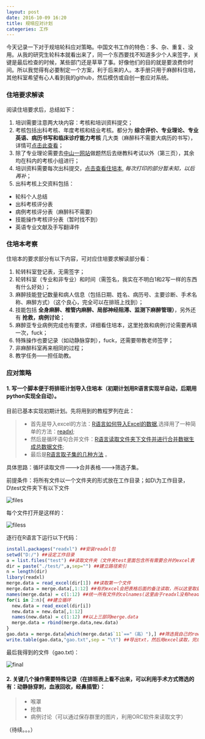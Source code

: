 ```yaml
---
layout: post
date: 2016-10-09 16:20
title: 规培应对计划
categeries: 工作
---
```

今天记录一下对于规培轮科应对策略。中国文书工作的特色：多、杂、重复、没用。从我的研究生轮科本就看出来了，同一个东西要找不知道多少个人来签字，关键是最后检查的时候，某些部门还是草草了事。好像他们的目的就是要浪费你时间。所以我觉得有必要制定一个方案，利于后来的人。本手册只用于麻醉科住培，其他科室希望有心人看到我的github，然后模仿或自创一套应对系统。

### 住培要求解读

阅读住培要求后，总结如下：

1. 培训需要注意两大块内容：考核和培训资料提交；
2. 考核包括出科考核、年度考核和结业考核。都分为 **综合评价、专业理论、专业英语、病历书写和临床诊疗能力考核** 几大类（麻醉科不需要大病历的书写），详情可[点击此查看](https://www.dropbox.com/s/vzsjt0ww7jas9dy/201604%E5%8F%B7%EF%BC%88%E4%BD%8F%E9%99%A2%E5%8C%BB%E5%B8%88%E8%A7%84%E8%8C%83%E5%8C%96%E5%9F%B9%E8%AE%AD%E8%80%83%E6%A0%B8%E7%AE%A1%E7%90%86.doc?dl=0)；
3. 除了专业理论需要去[中山一网站](zsy.http://medu2011.com/)做题然后去继教科考试以外（第三页），其余均在科内的考核小组进行；
4. 培训资料需要每次出科提交，[点击查看住培本](https://www.dropbox.com/s/v5mydimb9szejhg/19-%E9%BA%BB%E9%86%89%E7%A7%91.docx?dl=0), *每次打印的部分暂未知，以后再补*；
5. 出科考核上交资料包括：
  - 轮科个人总结
  - 出科考核评分表
  - 病例考核评分表（麻醉科不需要）
  - 技能操作考核评分表（暂时找不到）
  - 英语专业文献及手写翻译件

### 住培本考察

住培本的要求部分有以下内容，可对应住培要求解读部分看：

1. 轮转科室登记表，无需签字；
2. 轮转科室（专业和非专业）和时间（需签名，我实在不明白1和2写一样的东西有什么好处）；
3. 麻醉技能登记数量和病人信息（包括日期、姓名、病历号、主要诊断、手术名称、麻醉方式）（这个良心，完全可以在排班上找到）；
4. 技能包括 **全身麻醉、椎管内麻醉、局部神经阻滞、监测下麻醉管理）**，另外还有 **抢救，病例讨论**；
5. 麻醉亚专业病例完成也有要求，详细看住培本，这里抢救和病例讨论需要再填一次，fuck；
6. 特殊操作也要记录（如动静脉穿刺），fuck，还需要带教老师签字；
7. 非麻醉科室再来相同的过程；
8. 教学任务——担任助教。

### 应对策略

#### 1. 写一个脚本便于将排班计划导入住培本（初期计划用R语言实现半自动，后期用python实现全自动）。

目前已基本实现初期计划。先将用到的教程罗列在此：

>- 首先是导入excel的方法：[R语言如何导入Excel的数据](https://www.zhihu.com/question/20950125),选择用了一种简单的方法：[readxl](https://github.com/hadley/readxl);
>- 然后是循环语句合并文件：[R语言读取文件夹下文件并进行合并数据生成总数据文件](http://blog.sina.com.cn/s/blog_46d621c00101l66x.html);
>- 最后是[R语言取子集的几种方法](http://www.ats.ucla.edu/stat/r/faq/subset_R.htm) 。

具体思路：循环读取文件--->合并表格--->筛选子集。

前提条件：将所有文件以一个文件夹的形式放在工作目录；如D\为工作目录，D\test文件夹下有以下文件

![files](http://ocmk8pdgu.bkt.clouddn.com/1f62a109833d5d5ab5017022e21aa8af.png)

每个文件打开是这样的：

![filess](http://ocmk8pdgu.bkt.clouddn.com/8b7b7ff1c01240f23bbe30ad11827a47.png)

逐行在R语言下运行以下代码：

```R
install.packages("readxl") ##安装readxl包
setwd("D:/") ##设定工作目录
a = list.files("test") ##读取文件夹（文件夹test里面包含所有需要合并的excel表
dir = paste("./test/",a,sep="") ##建立路径索引
n = length(dir)
libary(readxl)
merge.data = read_excel(dir[1]) ##读取第一个文件
merge.data = merge.data[,1:12] ##有的excel会把表格后面的备注读取，所以这里取前12行主要内容
names(merge.data) = c(1:12) ##统一所有文件的colnames(这里由于readxl没有header的相关参数，所以需要这么做，以后这里是需要改进的地方)
for(i in 2:n){ ##建立循环
  new.data = read_excel(dir[i])
  new.data = new.data[,1:12]
  names(new.data) = c(1:12) ##以上三部同merge.data
  merge.data = rbind(merge.data,new.data)
}
gao.data = merge.data[which(merge.data$`11`=="（高）"),] ##筛选我自己的rows
write.table(gao.data,"gao.txt",sep = "\t") ##导出txt，然后用excel读取，完成
```
最后我得到的文件（gao.txt)：

![final](http://ocmk8pdgu.bkt.clouddn.com/8fc09b886e95bcf54789c2540510db46.png)

#### 2. 关键几个操作需要特殊记录（在排班表上看不出来，可以利用手术方式筛选的有：动静脉穿刺，血液回收，经鼻插管）：

>- 喉罩
>- 抢救
>- 病例讨论（可以通过保存群里的图片，利用ORC软件来读取文字）

（待续。。。）
